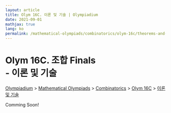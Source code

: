 ```yaml
---
layout: article
title: Olym 16C. 이론 및 기술 | Olympiadium
date: 2021-09-01
mathjax: true
lang: ko
permalink: /mathematical-olympiads/combinatorics/olym-16c/theorems-and-techniques/
---
```

# Olym 16C. 조합 Finals <br> <ssup> - 이론 및 기술</ssup>

<a href="{{ site.homeurl }}">Olympiadium</a> > <a href="{{ site.homeurl }}mathematical-olympiads/">Mathematical Olympiads</a> > <a href="{{ site.homeurl }}mathematical-olympiads/combinatorics/">Combinatorics</a> > <a href="{{ site.homeurl }}mathematical-olympiads/combinatorics/olym-16c/">Olym 16C</a> > <a href="{{ site.homeurl }}mathematical-olympiads/combinatorics/olym-16c/theorems-and-techniques/">이론 및 기술</a>

Comming Soon!
